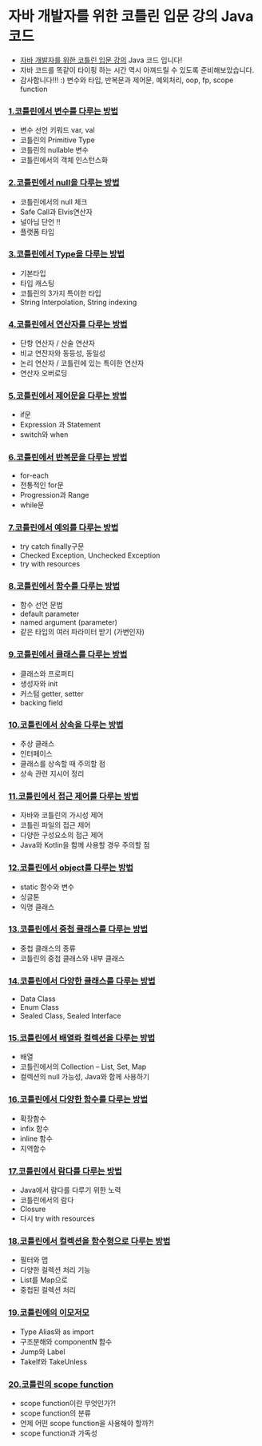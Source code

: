# 자바 개발자를 위한 코틀린 입문 강의 Java 코드

- [자바 개발자를 위한 코틀린 입문 강의](https://inf.run/A9p7) Java 코드 입니다!
- 자바 코드를 똑같이 타이핑 하는 시간 역시 아껴드릴 수 있도록 준비해보았습니다.
- 감사합니다!!! :)
 변수와 타입, 반복문과 제어문, 예외처리, oop, fp, scope function
### [ 1.코틀린에서 변수를 다루는 방법](/src/main/java/com/lannstark/lec01)
- 변수 선언 키워드 var, val
- 코틀린의 Primitive Type
- 코틀린의 nullable 변수
- 코틀린에서의 객체 인스턴스화
### [ 2.코틀린에서 null을 다루는 방법](/src/main/java/com/lannstark/lec02)
- 코틀린에서의 null 체크
- Safe Call과 Elvis연산자
- 널아님 단언 !!
- 플랫폼 타입
### [3.코틀린에서 Type을 다루는 방법](/src/main/java/com/lannstark/lec03)
- 기본타입
- 타입 캐스팅
- 코틀린의 3가지 특이한 타입
- String Interpolation, String indexing
### [4.코틀린에서 연산자를 다루는 방법](/src/main/java/com/lannstark/lec04)
- 단항 연산자 / 산술 연산자
- 비교 연잔자와 동등성, 동일성
- 논리 연산자 / 코틀린에 있는 특이한 연산자
- 연산자 오버로딩
### [5.코틀린에서 제어문을 다루는 방법](/src/main/java/com/lannstark/lec05)
- if문
- Expression 과 Statement
- switch와 when
### [6.코틀린에서 반복문을 다루는 방법](/src/main/java/com/lannstark/lec06)
- for-each
- 전통적인 for문
- Progression과 Range
- while문
### [7.코틀린에서 예외를 다루는 방법](/src/main/java/com/lannstark/lec07)
- try catch finally구문
- Checked Exception, Unchecked Exception
- try with resources
### [8.코틀린에서 함수를 다루는 방법](/src/main/java/com/lannstark/lec08)
- 함수 선언 문법 
- default parameter 
- named argument (parameter)
- 같은 타입의 여러 파라미터 받기 (가변인자)
### [9.코틀린에서 클래스를 다루는 방법](/src/main/java/com/lannstark/lec09)
- 클래스와 프로퍼티
- 생성자와 init
- 커스텀 getter, setter
- backing field
### [10.코틀린에서 상속을 다루는 방법](/src/main/java/com/lannstark/lec10)
- 추상 클래스
- 인터페이스
- 클래스를 상속할 때 주의할 점
- 상속 관련 지시어 정리
### [11.코틀린에서 접근 제어를 다루는 방법](/src/main/java/com/lannstark/lec11)
- 자바와 코틀린의 가시성 제어
- 코틀린 파일의 접근 제어
- 다양한 구성요소의 접근 제어
- Java와 Kotlin을 함께 사용할 경우 주의할 점
### [12.코틀린에서 object를 다루는 방법](/src/main/java/com/lannstark/lec12)
- static 함수와 변수
- 싱글톤
- 익명 클래스
### [13.코틀린에서 중첩 클래스를 다루는 방법](/src/main/java/com/lannstark/lec13)
- 중첩 클래스의 종류
- 코틀린의 중첩 클래스와 내부 클래스
### [14.코틀린에서 다양한 클래스를 다루는 방법](/src/main/java/com/lannstark/lec14)
- Data Class
- Enum Class
- Sealed Class, Sealed Interface
### [15.코틀린에서 배열롸 컬렉션을 다루는 방법](/src/main/java/com/lannstark/lec15)
- 배열
- 코틀린에서의 Collection – List, Set, Map
- 컬렉션의 null 가능성, Java와 함께 사용하기
### [16.코틀린에서 다양한 함수를 다루는 방법](/src/main/java/com/lannstark/lec16)
- 확장함수
- infix 함수
- inline 함수
- 지역함수
### [17.코틀린에서 람다를 다루는 방법](/src/main/java/com/lannstark/lec17)
- Java에서 람다를 다루기 위한 노력
- 코틀린에서의 람다
- Closure
- 다시 try with resources
### [18.코틀린에서 컬렉션을 함수형으로 다루는 방법](/src/main/java/com/lannstark/lec18)
- 필터와 맵
- 다양한 컬렉션 처리 기능
- List를 Map으로
- 중첩된 컬렉션 처리
### [19.코틀린에의 이모저모](/src/main/java/com/lannstark/lec19)
- Type Alias와 as import
- 구조분해와 componentN 함수
- Jump와 Label
- TakeIf와 TakeUnless
### [20.코틀린의 scope function](/src/main/java/com/lannstark/lec19)
- scope function이란 무엇인가?!
- scope function의 분류
- 언제 어떤 scope function을 사용해야 할까?!
- scope function과 가독성